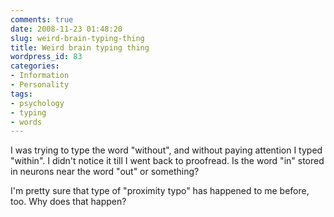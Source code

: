 ```yaml
---
comments: true
date: 2008-11-23 01:48:20
slug: weird-brain-typing-thing
title: Weird brain typing thing
wordpress_id: 83
categories:
- Information
- Personality
tags:
- psychology
- typing
- words
---
```


I was trying to type the word "without", and without paying attention I typed "within". I didn't notice it till I went back to proofread. Is the word "in" stored in neurons near the word "out" or something?

I'm pretty sure that type of "proximity typo" has happened to me before, too. Why does that happen?
